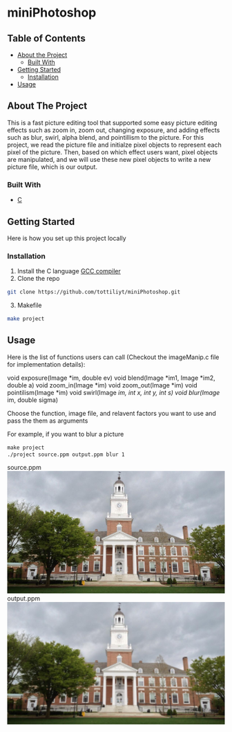# miniPhotoshop

<!-- TABLE OF CONTENTS -->
## Table of Contents

* [About the Project](#about-the-project)
  * [Built With](#built-with)
* [Getting Started](#getting-started)
  * [Installation](#installation)
* [Usage](#usage)


<!-- ABOUT THE PROJECT -->
## About The Project

This is a fast picture editing tool that supported some easy picture editing effects such as zoom in, zoom out, changing exposure, and adding effects such as blur, swirl, alpha blend, and pointillism to the picture. 
For this project, we read the picture file and initialze pixel objects to represent each pixel of the picture. Then, based on which effect users want, pixel objects are manipulated, and we will use these new pixel objects to write a new picture file, which is our output.


### Built With
* [C](https://www.gnu.org/software/gnu-c-manual/gnu-c-manual.html)


<!-- GETTING STARTED -->
## Getting Started

Here is how you set up this project locally

### Installation

1. Install the C language [GCC compiler](https://gcc.gnu.org/install/index.html)
2. Clone the repo
```sh
git clone https://github.com/tottiliyt/miniPhotoshop.git
```
3. Makefile
```sh
make project
```


## Usage
Here is the list of functions users can call (Checkout the imageManip.c file for implementation details):

void exposure(Image *im, double ev)
void blend(Image *im1, Image *im2, double a)
void zoom_in(Image *im)
void zoom_out(Image *im)
void pointilism(Image *im)
void swirl(Image *im, int x, int y, int s)
void blur(Image* im, double sigma)

Choose the function, image file, and relavent factors you want to use and pass the them as arguments

For example, if you want to blur a picture

```Linux
make project
./project source.ppm output.ppm blur 1
```

source.ppm
<img src="https://github.com/tottiliyt/miniPhotoshop/blob/master/sourceScreenShot.jfif">
<br>
output.ppm
<img src="https://github.com/tottiliyt/miniPhotoshop/blob/master/outputScreenShot.png">
